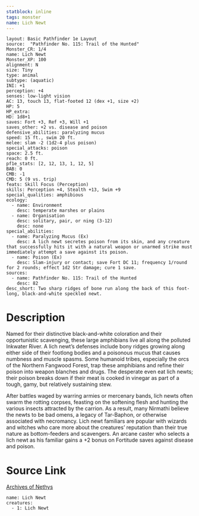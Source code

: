 ```yaml
---
statblock: inline
tags: monster
name: Lich Newt
---
```

```statblock
layout: Basic Pathfinder 1e Layout
source:  "Pathfinder No. 115: Trail of the Hunted"
Monster_CR: 1/4
name: Lich Newt
Monster_XP: 100
alignment: N
size: Tiny
type: animal
subtype: (aquatic)
INI: +1
perception: +4
senses: low-light vision
AC: 13, touch 13, flat-footed 12 (dex +1, size +2)
HP: 5
HP_extra: 
HD: 1d8+1
saves: Fort +3, Ref +3, Will +1
saves_other: +2 vs. disease and poison
defensive_abilities: paralyzing mucus
speed: 15 ft., swim 20 ft.
melee: slam -2 (1d2-4 plus poison)
special_attacks: poison
space: 2.5 ft.
reach: 0 ft.
pf1e_stats: [2, 12, 13, 1, 12, 5]
BAB: 0
CMB: -1
CMD: 5 (9 vs. trip)
feats: Skill Focus (Perception)
skills: Perception +4, Stealth +13, Swim +9
special_qualities: amphibious
ecology:
  - name: Environment
    desc: temperate marshes or plains
  - name: Organisation
    desc: solitary, pair, or ning (3-12)
    desc: none
special_abilities:
  - name: Paralyzing Mucus (Ex)
    desc: A lich newt secretes poison from its skin, and any creature that successfully hits it with a natural weapon or unarmed strike must immediately attempt a save against its poison.
  - name: Poison (Ex)
    desc: Slam-injury or contact; save Fort DC 11; frequency 1/round for 2 rounds; effect 1d2 Str damage; cure 1 save.
sources:
  - name: Pathfinder No. 115: Trail of the Hunted
    desc: 82
desc_short: Two sharp ridges of bone run along the back of this foot-long, black-and-white speckled newt.
```
# Description
Named for their distinctive black-and-white coloration and their opportunistic scavenging, these large amphibians live all along the polluted Inkwater River. A lich newt’s defenses include bony ridges growing along either side of their footlong bodies and a poisonous mucus that causes numbness and muscle spasms. Some humanoid tribes, especially the orcs of the Northern Fangwood Forest, trap these amphibians and refine their poison into weapon blanches and drugs. The desperate even eat lich newts; their poison breaks down if their meat is cooked in vinegar as part of a tough, gamy, but relatively sustaining stew.

After battles waged by warring armies or mercenary bands, lich newts often swarm the rotting corpses, feasting on the softening flesh and hunting the various insects attracted by the carrion. As a result, many Nirmathi believe the newts to be bad omens, a legacy of Tar-Baphon, or otherwise associated with necromancy. Lich newt familiars are popular with wizards and witches who care more about the creatures’ reputation than their true nature as bottom-feeders and scavengers. An arcane caster who selects a lich newt as his familiar gains a +2 bonus on Fortitude saves against disease and poison.
# Source Link
[Archives of Nethys](https://aonprd.com/MonsterDisplay.aspx?ItemName=Lich%20Newt)
```encounter-table
name: Lich Newt
creatures:
  - 1: Lich Newt
```
